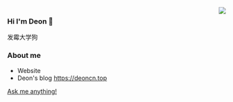 <img align="right" src="https://github-readme-stats.amowu26.vercel.app/api?username=deoncn" />

### Hi I'm Deon 👋

发霉大学狗

### About me

- Website 
- Deon's blog https://deoncn.top

[Ask me anything!](https://github.com/deoncn/deoncn/issues/new)
